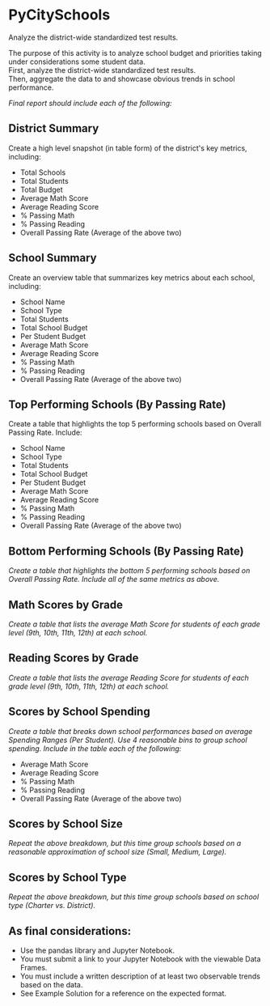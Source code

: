 # PyCitySchools
 Analyze the district-wide standardized test results. 

The purpose of this activity is to analyze school budget and priorities taking under considerations some student data.  
First, analyze the district-wide standardized test results.  
Then, aggregate the data to and showcase obvious trends in school performance.  

*Final report should include each of the following:*

District Summary
---
Create a high level snapshot (in table form) of the district's key metrics, including:

 * Total Schools
 * Total Students
 * Total Budget
 * Average Math Score
 * Average Reading Score
 * % Passing Math
 * % Passing Reading
 * Overall Passing Rate (Average of the above two)

School Summary
---
Create an overview table that summarizes key metrics about each school, including:

 * School Name
 * School Type
 * Total Students
 * Total School Budget
 * Per Student Budget
 * Average Math Score
 * Average Reading Score
 * % Passing Math
 * % Passing Reading
 * Overall Passing Rate (Average of the above two)
 
Top Performing Schools (By Passing Rate)
---
Create a table that highlights the top 5 performing schools based on Overall Passing Rate. Include:

 * School Name
 * School Type
 * Total Students
 * Total School Budget
 * Per Student Budget
 * Average Math Score
 * Average Reading Score
 * % Passing Math
 * % Passing Reading
 * Overall Passing Rate (Average of the above two)


Bottom Performing Schools (By Passing Rate)
---
*Create a table that highlights the bottom 5 performing schools based on Overall Passing Rate. Include all of the same metrics as above.*


Math Scores by Grade
---
*Create a table that lists the average Math Score for students of each grade level (9th, 10th, 11th, 12th) at each school.*


Reading Scores by Grade
---
*Create a table that lists the average Reading Score for students of each grade level (9th, 10th, 11th, 12th) at each school.*


Scores by School Spending
---
*Create a table that breaks down school performances based on average Spending Ranges (Per Student). Use 4 reasonable bins to group school spending. Include in the table each of the following:*

 * Average Math Score
 * Average Reading Score
 * % Passing Math
 * % Passing Reading
 * Overall Passing Rate (Average of the above two)


Scores by School Size
---
*Repeat the above breakdown, but this time group schools based on a reasonable approximation of school size (Small, Medium, Large).*


Scores by School Type
---
*Repeat the above breakdown, but this time group schools based on school type (Charter vs. District).*


As final considerations:
---
 * Use the pandas library and Jupyter Notebook.
 * You must submit a link to your Jupyter Notebook with the viewable Data Frames.
 * You must include a written description of at least two observable trends based on the data.
 * See Example Solution for a reference on the expected format.

